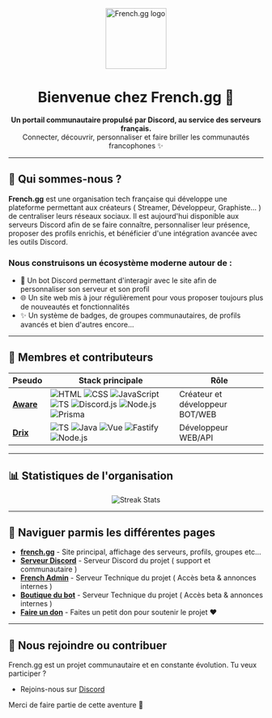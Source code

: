 <!-- .github/profile/README.md -->

<p align="center">
  <img src="https://i.french.gg/branding/french-color.svg" width="120" alt="French.gg logo">
</p>

<h1 align="center">Bienvenue chez French.gg 🌟</h1>

<p align="center">
  <b>Un portail communautaire propulsé par Discord, au service des serveurs français.</b><br>
  Connecter, découvrir, personnaliser et faire briller les communautés francophones ✨
</p>

---

## 📄 Qui sommes-nous ?

**French.gg** est une organisation tech française qui développe une plateforme permettant aux créateurs ( Streamer, Développeur, Graphiste... ) de centraliser leurs réseaux sociaux.
Il est aujourd'hui disponible aux serveurs Discord afin de se faire connaître, personnaliser leur présence, proposer des profils enrichis, et bénéficier d'une intégration avancée avec les outils Discord.

### Nous construisons un écosystème moderne autour de :
- 🚀 Un bot Discord permettant d'interagir avec le site afin de personnaliser son serveur et son profil
- 🌐 Un site web mis à jour régulièrement pour vous proposer toujours plus de nouveautés et fonctionnalités
- ✨ Un système de badges, de groupes communautaires, de profils avancés et bien d'autres encore...

---

## 👥 Membres et contributeurs

| Pseudo         | Stack principale                    | Rôle            |
|----------------|-------------------------------------|------------------|
| **[Aware](https://github.com/awareeeee)** | ![HTML](https://img.shields.io/badge/-HTML5-E34F26?style=flat&logo=html5&logoColor=white) ![CSS](https://img.shields.io/badge/-CSS3-1572B6?style=flat&logo=css3) ![JavaScript](https://img.shields.io/badge/-JavaScript-F7DF1E?style=flat&logo=javascript&logoColor=black) ![TS](https://img.shields.io/badge/-TypeScript-3178C6?style=flat&logo=typescript&logoColor=white)  ![Discord.js](https://img.shields.io/badge/-Discord.js-5865F2?style=flat&logo=discord&logoColor=white) ![Node.js](https://img.shields.io/badge/-Node.js-339933?style=flat&logo=node.js&logoColor=white) ![Prisma](https://img.shields.io/badge/-Prisma-2D3748?style=flat&logo=prisma) | Créateur et développeur BOT/WEB |
| **[Drix](https://github.com/furoxfufu)** | ![TS](https://img.shields.io/badge/-TypeScript-3178C6?style=flat&logo=typescript&logoColor=white) ![Java](https://img.shields.io/badge/-Java-007396?style=flat&logo=java&logoColor=white) ![Vue](https://img.shields.io/badge/-Vue.js-4FC08D?style=flat&logo=vue.js&logoColor=white) ![Fastify](https://img.shields.io/badge/-Fastify-000000?style=flat&logo=fastify&logoColor=white) ![Node.js](https://img.shields.io/badge/-Node.js-339933?style=flat&logo=node.js&logoColor=white) | Développeur WEB/API |

---

## 📊 Statistiques de l'organisation

<p align="center">
  <img src="https://streak-stats.demolab.com?user=French-gg&theme=tokyonight_duo&hide_border=true&date_format=M%20j%5B%2C%20Y%5D" alt="Streak Stats">
</p>

---

## 🚀 Naviguer parmis les différentes pages

- [**french.gg**](https://french.gg) - Site principal, affichage des serveurs, profils, groupes etc...
- [**Serveur Discord**](https://discord.gg/kEUEzkud6v) - Serveur Discord du projet ( support et communautaire )
- [**French Admin**](https://discord.gg/xhXeVK7SpG) - Serveur Technique du projet ( Accès beta & annonces internes )
- [**Boutique du bot**](https://discord.com/discovery/applications/1313443824483307531/store) - Serveur Technique du projet ( Accès beta & annonces internes )
- [**Faire un don**](https://www.paypal.me/eliottdlv) - Faites un petit don pour soutenir le projet ❤️


---

## 🌟 Nous rejoindre ou contribuer

French.gg est un projet communautaire et en constante évolution.
Tu veux participer ? 

- Rejoins-nous sur [Discord](https://discord.gg/kEUEzku6v)

Merci de faire partie de cette aventure 💜
